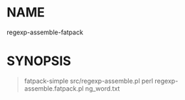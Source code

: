 # NAME

regexp-assemble-fatpack

# SYNOPSIS

 > fatpack-simple src/regexp-assemble.pl
 > perl regexp-assemble.fatpack.pl ng_word.txt


